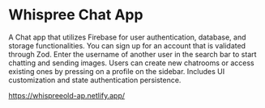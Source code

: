 # Whispree Chat App

A Chat app that utilizes Firebase for user authentication, database, and storage functionalities. You can sign up for an account that is validated through Zod. Enter the username of another user in the search bar to start chatting and sending images. Users can create new chatrooms or access existing ones by pressing on a profile on the sidebar. Includes UI customization and state authentication persistence.

<https://whispreeold-ap.netlify.app/>
